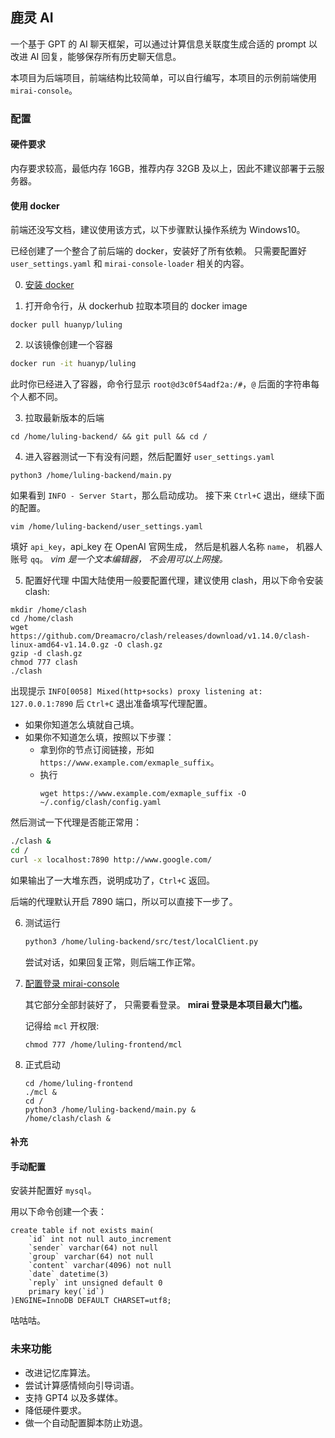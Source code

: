 ## 鹿灵 AI

一个基于 GPT 的 AI 聊天框架，可以通过计算信息关联度生成合适的 prompt 以改进 AI 回复，能够保存所有历史聊天信息。

本项目为后端项目，前端结构比较简单，可以自行编写，本项目的示例前端使用 `mirai-console`。

### 配置

#### 硬件要求
内存要求较高，最低内存 16GB，推荐内存 32GB 及以上，因此不建议部署于云服务器。
#### 使用 docker

前端还没写文档，建议使用该方式，以下步骤默认操作系统为 Windows10。

已经创建了一个整合了前后端的 docker，安装好了所有依赖。 只需要配置好 `user_settings.yaml` 和 `mirai-console-loader` 相关的内容。

0. [安装 docker](https://zhuanlan.zhihu.com/p/441965046)

1. 打开命令行，从 dockerhub 拉取本项目的 docker image

  ```shell
  docker pull huanyp/luling
  ```

2. 以该镜像创建一个容器

  ```sh
  docker run -it huanyp/luling
  ```

  此时你已经进入了容器，命令行显示 `root@d3c0f54adf2a:/#`，`@` 后面的字符串每个人都不同。

3. 拉取最新版本的后端

  ```
  cd /home/luling-backend/ && git pull && cd /
  ```

4. 进入容器测试一下有没有问题，然后配置好 `user_settings.yaml`

  ```
  python3 /home/luling-backend/main.py
  ```

  如果看到 `INFO - Server Start`，那么启动成功。
  接下来 `Ctrl+C` 退出，继续下面的配置。

  ```
  vim /home/luling-backend/user_settings.yaml
  ```

  填好 `api_key`，api_key 在 OpenAI 官网生成， 然后是机器人名称 `name`，  机器人账号 `qq`。
  *vim 是一个文本编辑器， 不会用可以上网搜。*

5. 配置好代理
  中国大陆使用一般要配置代理，建议使用 clash，用以下命令安装 clash: 

  ```shell
  mkdir /home/clash
  cd /home/clash
  wget https://github.com/Dreamacro/clash/releases/download/v1.14.0/clash-linux-amd64-v1.14.0.gz -O clash.gz
  gzip -d clash.gz
  chmod 777 clash
  ./clash
  ```

  出现提示 `INFO[0058] Mixed(http+socks) proxy listening at: 127.0.0.1:7890` 后 `Ctrl+C` 退出准备填写代理配置。

  - 如果你知道怎么填就自己填。
  - 如果你不知道怎么填，按照以下步骤：
    - 拿到你的节点订阅链接，形如 `https://www.example.com/exmaple_suffix`。
    - 执行 
      ```shell
      wget https://www.example.com/exmaple_suffix -O ~/.config/clash/config.yaml
      ```

  然后测试一下代理是否能正常用：

  ```sh
  ./clash &
  cd /
  curl -x localhost:7890 http://www.google.com/
  ```

  如果输出了一大堆东西，说明成功了，`Ctrl+C` 返回。

  后端的代理默认开启 7890 端口，所以可以直接下一步了。

6. 测试运行

   ```sh
   python3 /home/luling-backend/src/test/localClient.py
   ```

   尝试对话，如果回复正常，则后端工作正常。

7. [配置登录 mirai-console](https://mirai-docs.doomteam.fun/docs/noob)
   
   其它部分全部封装好了， 只需要看登录。 **mirai 登录是本项目最大门槛。**

   记得给 `mcl` 开权限:
   ```shell
   chmod 777 /home/luling-frontend/mcl
   ```

8. 正式启动
    ```shell
    cd /home/luling-frontend
    ./mcl &
    cd /
    python3 /home/luling-backend/main.py &
    /home/clash/clash &
    ```

#### 补充

#### 手动配置

安装并配置好 `mysql`。

用以下命令创建一个表：
```
create table if not exists main(
    `id` int not null auto_increment
    `sender` varchar(64) not null
    `group` varchar(64) not null
    `content` varchar(4096) not null
    `date` datetime(3)
    `reply` int unsigned default 0
    primary key(`id`)
)ENGINE=InnoDB DEFAULT CHARSET=utf8;
```

咕咕咕。

### 未来功能

- 改进记忆库算法。
- 尝试计算感情倾向引导词语。
- 支持 GPT4 以及多媒体。
- 降低硬件要求。
- 做一个自动配置脚本防止劝退。

